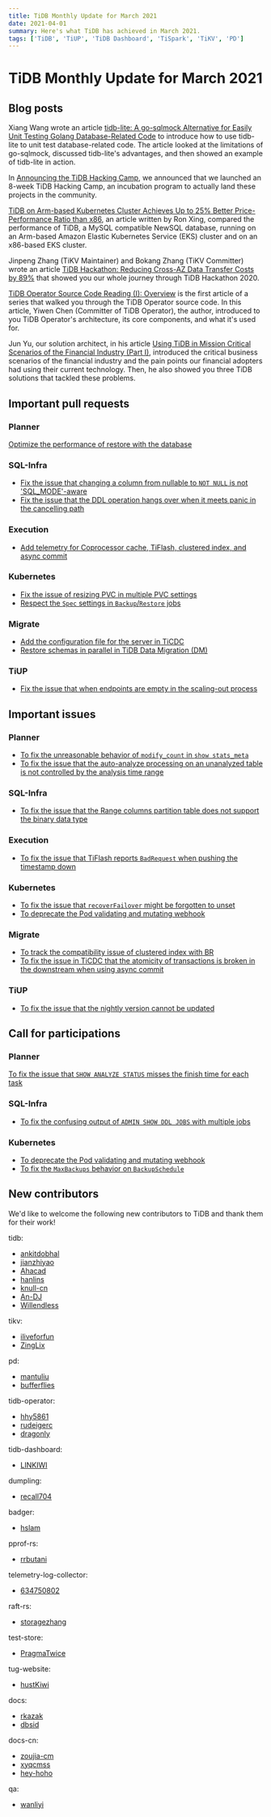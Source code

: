 ```yaml
---
title: TiDB Monthly Update for March 2021
date: 2021-04-01
summary: Here's what TiDB has achieved in March 2021.
tags: ['TiDB', 'TiUP', 'TiDB Dashboard', 'TiSpark', 'TiKV', 'PD']
---
```


# TiDB Monthly Update for March 2021

## Blog posts

Xiang Wang wrote an article [tidb-lite: A go-sqlmock Alternative for Easily Unit Testing Golang Database-Related Code](https://pingcap.com/blog/tidb-lite-go-sqlmock-alternative-for-easily-unit-testing-golang-database-related-code) to introduce how to use tidb-lite to unit test database-related code. The article looked at the limitations of go-sqlmock, discussed tidb-lite's advantages, and then showed an example of tidb-lite in action.

In [Announcing the TiDB Hacking Camp](https://pingcap.com/blog/announcing-the-tidb-hacking-camp), we announced that we launched an 8-week TiDB Hacking Camp, an incubation program to actually land these projects in the community.

[TiDB on Arm-based Kubernetes Cluster Achieves Up to 25% Better Price-Performance Ratio than x86](https://pingcap.com/blog/tidb-on-arm-based-k8s-cluster-achieves-up-to-25-percent-better-price-performance-ratio-than-x86), an article written by Ron Xing, compared the performance of TiDB, a MySQL compatible NewSQL database, running on an Arm-based Amazon Elastic Kubernetes Service (EKS) cluster and on an x86-based EKS cluster.

Jinpeng Zhang (TiKV Maintainer) and Bokang Zhang (TiKV Committer) wrote an article [TiDB Hackathon: Reducing Cross-AZ Data Transfer Costs by 89%](https://pingcap.com/blog/tidb-hackathon-reducing-cross-az-data-transfer-costs-by-89-percent) that showed you our whole journey through TiDB Hackathon 2020.

[TiDB Operator Source Code Reading (I): Overview](https://pingcap.com/blog/tidb-operator-source-code-reading-1-overview) is the first article of a series that walked you through the TiDB Operator source code. In this article, Yiwen Chen (Committer of TiDB Operator), the author, introduced to you TiDB Operator's architecture, its core components, and what it's used for.

Jun Yu, our solution architect, in his article [Using TiDB in Mission Critical Scenarios of the Financial Industry (Part I)](https://pingcap.com/blog/using-tidb-in-mission-critical-scenarios-of-the-financial-industry-part-1), introduced the critical business scenarios of the financial industry and the pain points our financial adopters had using their current technology. Then, he also showed you three TiDB solutions that tackled these problems.

## Important pull requests

### Planner

[Optimize the performance of restore with the database](https://github.com/pingcap/tidb/pull/22910)

### SQL-Infra

+ [Fix the issue that changing a column from nullable to `NOT NULL` is not 'SQL_MODE'-aware](https://github.com/pingcap/tidb/pull/23430)
+ [Fix the issue that the DDL operation hangs over when it meets panic in the cancelling path](https://github.com/pingcap/tidb/pull/23204)

### Execution

+ [Add telemetry for Coprocessor cache, TiFlash, clustered index, and async commit](https://github.com/pingcap/tidb/pull/23454)

### Kubernetes

+ [Fix the issue of resizing PVC in multiple PVC settings](https://github.com/pingcap/tidb-operator/pull/3858)
+ [Respect the `Spec` settings in `Backup`/`Restore` jobs](https://github.com/pingcap/tidb-operator/pull/3835)

### Migrate

+ [Add the configuration file for the server in TiCDC](https://github.com/pingcap/ticdc/pull/1493)
+ [Restore schemas in parallel in TiDB Data Migration (DM)](https://github.com/pingcap/dm/pull/1466)

### TiUP

+ [Fix the issue that when endpoints are empty in the scaling-out process](https://github.com/pingcap/tiup/pull/1227)

## Important issues

### Planner

+ [To fix the unreasonable behavior of `modify_count` in `show stats_meta`](https://github.com/pingcap/tidb/issues/23453)
+ [To fix the issue that the auto-analyze processing on an unanalyzed table is not controlled by the analysis time range](https://github.com/pingcap/tidb/issues/23160)

### SQL-Infra

+ [To fix the issue that the Range columns partition table does not support the binary data type](https://github.com/pingcap/tidb/issues/23464)

### Execution

+ [To fix the issue that TiFlash reports `BadRequest` when pushing the timestamp down](https://github.com/pingcap/tidb/issues/22917)

### Kubernetes

+ [To fix the issue that `recoverFailover` might be forgotten to unset](https://github.com/pingcap/tidb-operator/issues/3335)
+ [To deprecate the Pod validating and mutating webhook](https://github.com/pingcap/tidb-operator/issues/3497)

### Migrate

+ [To track the compatibility issue of clustered index with BR](https://github.com/pingcap/br/issues/790)
+ [To fix the issue in TiCDC that the atomicity of transactions is broken in the downstream when using async commit](https://github.com/pingcap/ticdc/issues/1498)

### TiUP

+ [To fix the issue that the nightly version cannot be updated](https://github.com/pingcap/tiup/issues/1203)

## Call for participations

### Planner

[To fix the issue that `SHOW ANALYZE STATUS` misses the finish time for each task](https://github.com/pingcap/tidb/issues/23451)

### SQL-Infra

+ [To fix the confusing output of `ADMIN SHOW DDL JOBS` with multiple jobs](https://github.com/pingcap/tidb/issues/23494)

### Kubernetes

+ [To deprecate the Pod validating and mutating webhook](https://github.com/pingcap/tidb-operator/issues/3497)
+ [To fix the `MaxBackups` behavior on `BackupSchedule`](https://github.com/pingcap/tidb-operator/issues/3660)

## New contributors

We'd like to welcome the following new contributors to TiDB and thank them for their work!

tidb:

+ [ankitdobhal](https://github.com/ankitdobhal)
+ [jianzhiyao](https://github.com/jianzhiyao)
+ [Ahacad](https://github.com/Ahacad)
+ [hanlins](https://github.com/hanlins)
+ [knull-cn](https://github.com/knull-cn)
+ [An-DJ](https://github.com/An-DJ)
+ [Willendless](https://github.com/Willendless)

tikv:

+ [iliveforfun](https://github.com/iliveforfun)
+ [ZingLix](https://github.com/ZingLix)

pd:

+ [mantuliu](https://github.com/mantuliu)
+ [bufferflies](https://github.com/bufferflies)

tidb-operator:

+ [hhy5861](https://github.com/hhy5861)
+ [rudeigerc](https://github.com/rudeigerc)
+ [dragonly](https://github.com/dragonly)

tidb-dashboard:

+ [LINKIWI](https://github.com/LINKIWI)

dumpling:

+ [recall704](https://github.com/recall704)

badger:

+ [hslam](https://github.com/hslam)

pprof-rs:

+ [rrbutani](https://github.com/rrbutani)

telemetry-log-collector:

+ [634750802](https://github.com/634750802)

raft-rs:

+ [storagezhang](https://github.com/storagezhang)

test-store:

+ [PragmaTwice](https://github.com/PragmaTwice)

tug-website:

+ [hustKiwi](https://github.com/hustKiwi)

docs:

+ [rkazak](https://github.com/rkazak)
+ [dbsid](https://github.com/dbsid)

docs-cn:

+ [zoujia-cm](https://github.com/zoujia-cm)
+ [xyqcmss](https://github.com/xyqcmss)
+ [hey-hoho](https://github.com/hey-hoho)

qa:

+ [wanliyi](https://github.com/wanliyi)
